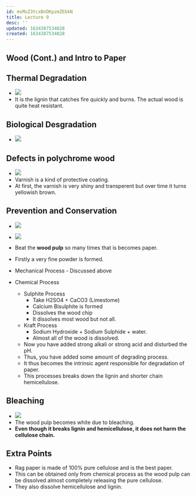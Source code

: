 ```yaml
---
id: msMuZ3tcxBnDKpzmZEbkN
title: Lecture 9
desc: ''
updated: 1634387534028
created: 1634387534028
---
```




## Wood (Cont.) and Intro to Paper

## Thermal Degradation

- ![](/assets/images/2021-10-16-18-04-37.png)
- It is the lignin that catches fire quickly and burns. The actual wood is quite heat resistant.

## Biological Desgradation

- ![](/assets/images/2021-10-16-18-05-46.png)

## Defects in polychrome wood

- ![](/assets/images/2021-10-16-18-06-44.png)
- Varnish is a kind of protective coating.
- At first, the varnish is very shiny and transperent but over time it turns yellowish brown.

## Prevention and Conservation

- ![](/assets/images/2021-10-16-18-10-57.png)


- ![](/assets/images/2021-10-16-18-23-37.png)
- Beat the **wood pulp** so many times that is becomes paper.
- Firstly a very fine powder is formed.
- Mechanical Process - Discussed above
- Chemical Process
  - Sulphite Process
    - Take H2SO4 + CaCO3 (Limestome)
    - Calcium Bisulphite is formed
    - Dissolves the wood chip
    - It dissolves most wood but not all.
  - Kraft Process
    - Sodium Hydroxide + Sodium Sulphide + water.
    - Almost all of the wood is dissolved.
  - Now you have added strong alkali or strong acid and disturbed the pH.
  - Thus, you have added some amount of degrading process.
  - It thus becomes the intrinsic agent responsible for degradation of paper.
  - This processes breaks down the lignin and shorter chain hemicellulose.

## Bleaching

- ![](/assets/images/2021-10-16-18-30-29.png)
- The wood pulp becomes white due to bleaching.
- **Even though it breaks lignin and hemicellulose, it does not harm the cellulose chain.**

## Extra Points

- Rag paper is made of 100% pure cellulose and is the best paper.
- This can be obtained only from chemical process as the wood pulp can be dissolved almost completely releasing the pure cellulose.
- They also dissolve hemicellulose and lignin.


